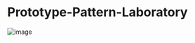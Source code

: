# Prototype-Pattern-Laboratory
![image](https://github.com/user-attachments/assets/e10ead61-b9a3-4086-99a8-9020a6112787)
